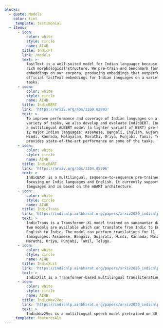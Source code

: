 ```yaml
---
blocks:
  - quote: Models
    color: tint
    _template: testimonial
  - items:
      - icon:
          color: white
          style: circle
          name: AI4B
        title: IndicFT
        link: /models
        text: >-
          fastText is a well-suited model for Indian languages because of their
          rich morphological structure. We pre-train and benchmark fastText
          embeddings on our corpora, producing embeddings that outperform the
          official fastText embeddings for Indian languages on a variety of
          tasks.
      - icon:
          color: white
          style: circle
          name: AI4B
        title: IndicBERT
        link: 'https://arxiv.org/abs/2109.02903'
        text: >-
          To improve performance and coverage of Indian languages on a wide
          variety of tasks, we also develop and evaluate IndicBERT. IndicBERT is
          a multilingual ALBERT model (a lighter variant of BERT) pre-trained on
          12 major Indian languages: Assamese, Bengali, English, Gujarati,
          Hindi, Kannada, Malayalam, Marathi, Oriya, Punjabi, Tamil, Telugu. It
          provides state-of-the-art performance on some of the tasks.
      - icon:
          color: white
          style: circle
          name: AI4B
        title: IndicBART
        link: 'https://arxiv.org/abs/2104.05596'
        text: >-
          IndicBART is a multilingual, sequence-to-sequence pre-trained model
          focusing on Indic languages and English. It currently supports 12
          languages and is based on the mBART architecture.
      - icon:
          color: white
          style: circle
          name: AI4B
        title: IndicTrans
        link: 'https://indicnlp.ai4bharat.org/papers/arxiv2020_indicnlp_corpus.pdf'
        text: >
          IndicTrans is a Transformer-XL model trained on samanantar dataset.
          Two models are available which can translate from Indic to English and
          English to Indic. The model can perform translations for 11
          lanaguages: Assamese, Bengali, Gujarati, Hindi, Kannada, Malayalam,
          Marathi, Oriya, Punjabi, Tamil, Telugu.
      - icon:
          color: white
          style: circle
          name: AI4B
        title: IndicXLit
        link: 'https://indicnlp.ai4bharat.org/papers/arxiv2020_indicnlp_corpus.pdf'
        text: >
          IndicXlit is a Transformer-based multilingual transliteration model (with ~11M parameters) for romanised to Indic script conversion, supporting 21 languages from the Indian subcontinent.
      - icon:
          color: white
          style: circle
          name: AI4B
        title: IndicWav2Vec
        link: 'https://indicnlp.ai4bharat.org/papers/arxiv2020_indicnlp_corpus.pdf'
        text: >
          IndicWav2Vec is a multilingual speech model pretrained on 40 Indian langauges. This model represents the largest diversity of Indian languages in the pool of multilingual speech models. We fine-tune this model for downstream ASR for 9 languages and obtain state-of-the-art results on 3 public benchmarks, namely MUCS, MSR and OpenSLR.
    _template: featuresAlt
---
```


